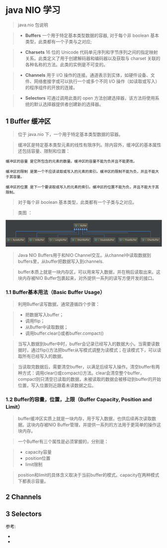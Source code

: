 # java NIO 学习

> java.nio 包说明

> * __Buffers__  一个用于特定基本类型数据的容器, 对于每个非 boolean 基本类型，此类都有一个子类与之对应;

> * __Charsets__ 16 位的 Unicode 代码单元序列和字节序列之间的指定映射关系。此类定义了用于创建解码器和编码器以及获取与 charset 关联的各种名称的方法。此类的实例是不可变的。

> * __Channels__ 用于 I/O 操作的连接。通道表示到实体，如硬件设备、文件、网络套接字或可以执行一个或多个不同 I/O 操作（如读取或写入）的程序组件的开放的连接。

> * __Selectors__ 可通过调用此类的 open 方法创建选择器，该方法将使用系统的默认选择器提供者创建新的选择器。

## 1 Buffer 缓冲区

> 位于 java.nio 下，一个用于特定基本类型数据的容器。

> 缓冲区是特定基本类型元素的线性有限序列。除内容外，缓冲区的基本属性还包括容量、限制和位置：

    缓冲区的容量 是它所包含的元素的数量。缓冲区的容量不能为负并且不能更改。
    
    缓冲区的限制 是第一个不应该读取或写入的元素的索引。缓冲区的限制不能为负，并且不能大于其容量。
    
    缓冲区的位置 是下一个要读取或写入的元素的索引。缓冲区的位置不能为负，并且不能大于其限制。

> 对于每个非 boolean 基本类型，此类都有一个子类与之对应。

> 类图 ：

![](image/buffer.png)
  

> Java NIO Buffers用于和NIO Channel交互。从channel中读取数据到buffers里，从buffer把数据写入到channels.

> buffer本质上就是一块内存区，可以用来写入数据，并在稍后读取出来。这块内存被NIO Buffer包裹起来，对外提供一系列的读写方便开发的接口。

### 1.1 Buffer基本用法（Basic Buffer Usage）

> 利用Buffer读写数据，通常遵循四个步骤：

> * 把数据写入buffer；
> * 调用flip；
> * 从Buffer中读取数据；
> * 调用buffer.clear()或者buffer.compact()

> 当写入数据到buffer中时，buffer会记录已经写入的数据大小。当需要读数据时，通过flip()方法把buffer从写模式调整为读模式；在读模式下，可以读取所有已经写入的数据。
  
> 当读取完数据后，需要清空buffer，以满足后续写入操作。清空buffer有两种方式：调用clear()或compact()方法。clear会清空整个buffer，compact则只清空已读取的数据，未被读取的数据会被移动到buffer的开始位置，写入位置则近跟着未读数据之后。

### 1.2 Buffer的容量，位置，上限（Buffer Capacity, Position and Limit）

> buffer缓冲区实质上就是一块内存，用于写入数据，也供后续再次读取数据。这块内存被NIO Buffer管理，并提供一系列的方法用于更简单的操作这块内存。

> 一个Buffer有三个属性是必须掌握的，分别是：

> * capacity容量
> * position位置
> * limit限制

> position和limit的具体含义取决于当前buffer的模式。capacity在两种模式下都表示容量。

## 2 Channels

## 3 Selectors


参考:
* []()
* []()